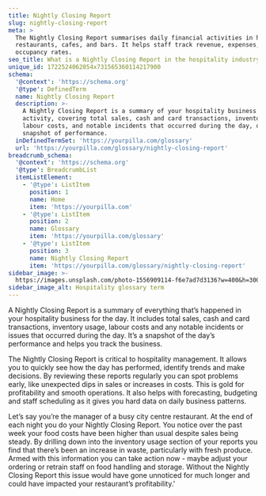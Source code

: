 ```yaml
---
title: Nightly Closing Report
slug: nightly-closing-report
meta: >
  The Nightly Closing Report summarises daily financial activities in hotels,
  restaurants, cafes, and bars. It helps staff track revenue, expenses, and
  occupancy rates.
seo_title: What is a Nightly Closing Report in the hospitality industry?
unique_id: 1722524062054x731565360114217900
schema:
  '@context': 'https://schema.org'
  '@type': DefinedTerm
  name: Nightly Closing Report
  description: >-
    A Nightly Closing Report is a summary of your hospitality business's daily
    activity, covering total sales, cash and card transactions, inventory usage,
    labour costs, and notable incidents that occurred during the day, offering a
    snapshot of performance.
  inDefinedTermSet: 'https://yourpilla.com/glossary'
  url: 'https://yourpilla.com/glossary/nightly-closing-report'
breadcrumb_schema:
  '@context': 'https://schema.org'
  '@type': BreadcrumbList
  itemListElement:
    - '@type': ListItem
      position: 1
      name: Home
      item: 'https://yourpilla.com'
    - '@type': ListItem
      position: 2
      name: Glossary
      item: 'https://yourpilla.com/glossary'
    - '@type': ListItem
      position: 3
      name: Nightly Closing Report
      item: 'https://yourpilla.com/glossary/nightly-closing-report'
sidebar_image: >-
  https://images.unsplash.com/photo-1556909114-f6e7ad7d3136?w=400&h=300&fit=crop&auto=format
sidebar_image_alt: Hospitality glossary term
---
```

A Nightly Closing Report is a summary of everything that’s happened in your hospitality business for the day. It includes total sales, cash and card transactions, inventory usage, labour costs and any notable incidents or issues that occurred during the day. It’s a snapshot of the day’s performance and helps you track the business.

The Nightly Closing Report is critical to hospitality management. It allows you to quickly see how the day has performed, identify trends and make decisions. By reviewing these reports regularly you can spot problems early, like unexpected dips in sales or increases in costs. This is gold for profitability and smooth operations. It also helps with forecasting, budgeting and staff scheduling as it gives you hard data on daily business patterns.

Let’s say you’re the manager of a busy city centre restaurant. At the end of each night you do your Nightly Closing Report. You notice over the past week your food costs have been higher than usual despite sales being steady. By drilling down into the inventory usage section of your reports you find that there’s been an increase in waste, particularly with fresh produce. Armed with this information you can take action now - maybe adjust your ordering or retrain staff on food handling and storage. Without the Nightly Closing Report this issue would have gone unnoticed for much longer and could have impacted your restaurant’s profitability.'
